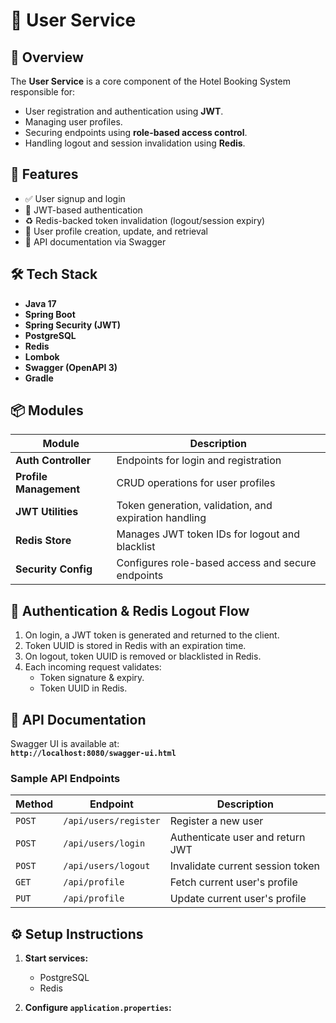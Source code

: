 # 👤 User Service

## 📖 Overview

The **User Service** is a core component of the Hotel Booking System responsible for:

- User registration and authentication using **JWT**.
- Managing user profiles.
- Securing endpoints using **role-based access control**.
- Handling logout and session invalidation using **Redis**.

## 🚀 Features

- ✅ User signup and login  
- 🔐 JWT-based authentication  
- ♻️ Redis-backed token invalidation (logout/session expiry)  
- 🧾 User profile creation, update, and retrieval  
- 🧪 API documentation via Swagger  

## 🛠️ Tech Stack

- **Java 17**
- **Spring Boot**
- **Spring Security (JWT)**
- **PostgreSQL**
- **Redis**
- **Lombok**
- **Swagger (OpenAPI 3)**
- **Gradle**

## 📦 Modules

| Module               | Description                                               |
|----------------------|-----------------------------------------------------------|
| **Auth Controller**  | Endpoints for login and registration                      |
| **Profile Management** | CRUD operations for user profiles                        |
| **JWT Utilities**    | Token generation, validation, and expiration handling     |
| **Redis Store**      | Manages JWT token IDs for logout and blacklist            |
| **Security Config**  | Configures role-based access and secure endpoints         |

## 🔐 Authentication & Redis Logout Flow

1. On login, a JWT token is generated and returned to the client.
2. Token UUID is stored in Redis with an expiration time.
3. On logout, token UUID is removed or blacklisted in Redis.
4. Each incoming request validates:
   - Token signature & expiry.
   - Token UUID in Redis.

## 📘 API Documentation

Swagger UI is available at:  
**`http://localhost:8080/swagger-ui.html`**

### Sample API Endpoints

| Method | Endpoint             | Description                       |
|--------|----------------------|-----------------------------------|
| `POST` | `/api/users/register` | Register a new user               |
| `POST` | `/api/users/login`    | Authenticate user and return JWT  |
| `POST` | `/api/users/logout`   | Invalidate current session token  |
| `GET`  | `/api/profile`        | Fetch current user's profile      |
| `PUT`  | `/api/profile`        | Update current user's profile     |

## ⚙️ Setup Instructions

1. **Start services:**
   - PostgreSQL
   - Redis

2. **Configure `application.properties`:**

